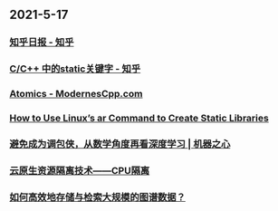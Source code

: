 
## 2021-5-17

### [知乎日报 - 知乎](https://daily.zhihu.com/story/9736061)

### [C/C++ 中的static关键字 - 知乎](https://zhuanlan.zhihu.com/p/37439983)

### [Atomics - ModernesCpp.com](https://www.modernescpp.com/index.php/atomics)

### [How to Use Linux’s ar Command to Create Static Libraries ](https://www.howtogeek.com/427086/how-to-use-linuxs-ar-command-to-create-static-libraries/)

### [避免成为调包侠，从数学角度再看深度学习 | 机器之心](https://www.jiqizhixin.com/articles/2021-05-13-6)

### [云原生资源隔离技术——CPU隔离](https://xie.infoq.cn/article/8b3c496f7f24dcf3aa0fcc0b2)

### [如何高效地存储与检索大规模的图谱数据？](https://xie.infoq.cn/article/b3001c3380911d4240a3d6c27)